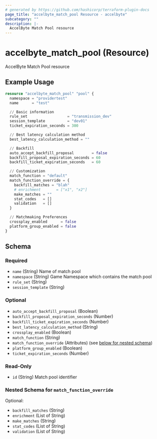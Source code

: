 ```yaml
---
# generated by https://github.com/hashicorp/terraform-plugin-docs
page_title: "accelbyte_match_pool Resource - accelbyte"
subcategory: ""
description: |-
  AccelByte Match Pool resource
---
```


# accelbyte_match_pool (Resource)

AccelByte Match Pool resource

## Example Usage

```terraform
resource "accelbyte_match_pool" "pool" {
  namespace = "providertest"
  name      = "test"

  // Basic information
  rule_set                  = "transmission_dev"
  session_template          = "dev01"
  ticket_expiration_seconds = 300

  // Best latency calculation method
  best_latency_calculation_method = ""

  // Backfill
  auto_accept_backfill_proposal        = false
  backfill_proposal_expiration_seconds = 60
  backfill_ticket_expiration_seconds   = 60

  // Customization
  match_function = "default"
  match_function_override = {
    backfill_matches = "blah"
    # enrichment       = ["x1", "x2"]
    make_matches = ""
    stat_codes   = []
    validation   = []
  }

  // Matchmaking Preferences
  crossplay_enabled      = false
  platform_group_enabled = false
}
```

<!-- schema generated by tfplugindocs -->
## Schema

### Required

- `name` (String) Name of match pool
- `namespace` (String) Game Namespace which contains the match pool
- `rule_set` (String)
- `session_template` (String)

### Optional

- `auto_accept_backfill_proposal` (Boolean)
- `backfill_proposal_expiration_seconds` (Number)
- `backfill_ticket_expiration_seconds` (Number)
- `best_latency_calculation_method` (String)
- `crossplay_enabled` (Boolean)
- `match_function` (String)
- `match_function_override` (Attributes) (see [below for nested schema](#nestedatt--match_function_override))
- `platform_group_enabled` (Boolean)
- `ticket_expiration_seconds` (Number)

### Read-Only

- `id` (String) Match pool identifier

<a id="nestedatt--match_function_override"></a>
### Nested Schema for `match_function_override`

Optional:

- `backfill_matches` (String)
- `enrichment` (List of String)
- `make_matches` (String)
- `stat_codes` (List of String)
- `validation` (List of String)
